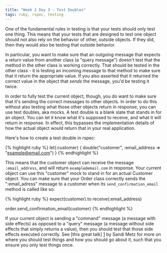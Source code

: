 ```yaml
---
title: "Week 2 Day 3 - Test Doubles"
tags: ruby, rspec, testing
---
```


One of the fundamental rules in testing is that your tests should only test one thing. This means that your tests that are designed to test one object should not also rely on the behavior of other, outside objects. If they did, then they would also be testing that outside behavior. 

In particular, you want to make sure that an outgoing message that expects a return value  from another class (a "query message") doesn't test that the method in the other class is working correctly. That should be tested in the other class - it is testing an incoming message to that method to make sure that it return the appropriate value. If you also asserted that it returned the correct value in the object that <em>sends</em> the message, you'd be testing it twice.

In order to fully test the current object, though, you do want to make sure that it's sending the correct messages to other objects. In order to do this without also testing what those other objects return in response, you can use test doubles, aka mocks. A test double is a blank slate that stands in for an object. You can let it know what it's supposed to receive, and what it will return in response. In effect, this bypasses the implementation details of how the actual object would return that in your real application.

Here's how to create a test double in rspec:

{% highlight ruby %}
let(:customer) { double("customer", :email_address => "example@email.com") }
{% endhighlight %}

This means that the customer object can receive the message `:email_address`, and will return `example@email.com` in response. Your current object can use this "customer" mock to stand in for an actual Customer object. You can make sure that your Order class correctly sends the ":email_adress" message to a customer when its `send_confirmation_email` method is called like so:

{% highlight ruby %}
expect(customer).to receive(:email_address)

order.send_confirmation_email(customer)
{% endhighlight %}
    
If your current object is sending a "command" message (a message with side effects) as opposed to a "query" message (a message without side effects that simply returns a value), then you should test that those side effects executed correctly. See [this great talk] [1] by Sandi Metz for more on where you should test things and how you should go about it, such that you ensure you only test things once.

[1]: https://www.youtube.com/watch?v=URSWYvyc42M "Sandi Metz - The Magic Tricks of Testing"